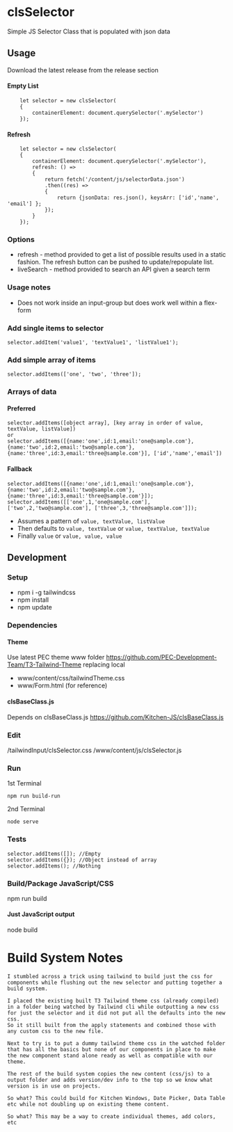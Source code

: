 # clsSelector
Simple JS Selector Class that is populated with json data

## Usage
Download the latest release from the release section

#### Empty List
```
    let selector = new clsSelector(
    {
        containerElement: document.querySelector('.mySelector')
    });
```

#### Refresh
```
    let selector = new clsSelector(
    {
        containerElement: document.querySelector('.mySelector'),
        refresh: () =>
        {
            return fetch('/content/js/selectorData.json')
            .then((res) =>
            {
                return {jsonData: res.json(), keysArr: ['id','name', 'email'] };
            });
        }
    });
```

### Options
- refresh - method provided to get a list of possible results used in a static fashion. The refresh button can be pushed to update/repopulate list.
- liveSearch - method provided to search an API given a search term

### Usage notes
- Does not work inside an input-group but does work well within a flex-form

### Add single items to selector
```selector.addItem('value1', 'textValue1', 'listValue1');```

### Add simple array of items
```selector.addItems(['one', 'two', 'three']);```

### Arrays of data
#### Preferred
```
selector.addItems([object array], [key array in order of value, textValue, listValue])
or
selector.addItems([{name:'one',id:1,email:'one@sample.com'}, {name:'two',id:2,email:'two@sample.com'}, {name:'three',id:3,email:'three@sample.com'}], ['id','name','email'])
```
#### Fallback
```
selector.addItems([{name:'one',id:1,email:'one@sample.com'}, {name:'two',id:2,email:'two@sample.com'}, {name:'three',id:3,email:'three@sample.com'}]);
selector.addItems([['one',1,'one@sample.com'], ['two',2,'two@sample.com'], ['three',3,'three@sample.com']]);
```
- Assumes a pattern of ```value, textValue, listValue```
- Then defaults to ```value, textValue``` or ```value, textValue, textValue```
- Finally ```value``` or ```value, value, value```

## Development

### Setup
- npm i -g tailwindcss
- npm install
- npm update

### Dependencies

#### Theme
Use latest PEC theme www folder https://github.com/PEC-Development-Team/T3-Tailwind-Theme replacing local
- www/content/css/tailwindTheme.css
- www/Form.html (for reference)

#### clsBaseClass.js
Depends on clsBaseClass.js https://github.com/Kitchen-JS/clsBaseClass.js

### Edit
/tailwindInput/clsSelector.css
/www/content/js/clsSelector.js

### Run
1st Terminal
```
npm run build-run
```
2nd Terminal
```
node serve
```

### Tests
```
selector.addItems([]); //Empty
selector.addItems({}); //Object instead of array
selector.addItems(); //Nothing
```

### Build/Package JavaScript/CSS
npm run build

#### Just JavaScript output
node build

# Build System Notes
```
I stumbled across a trick using tailwind to build just the css for components while flushing out the new selector and putting together a build system.

I placed the existing built T3 Tailwind theme css (already compiled) in a folder being watched by Tailwind cli while outputting a new css for just the selector and it did not put all the defaults into the new css.
So it still built from the apply statements and combined those with any custom css to the new file.

Next to try is to put a dummy tailwind theme css in the watched folder that has all the basics but none of our components in place to make the new component stand alone ready as well as compatible with our theme.

The rest of the build system copies the new content (css/js) to a output folder and adds version/dev info to the top so we know what version is in use on projects.

So what? This could build for Kitchen Windows, Date Picker, Data Table etc while not doubling up on existing theme content. 

So what? This may be a way to create individual themes, add colors, etc
```